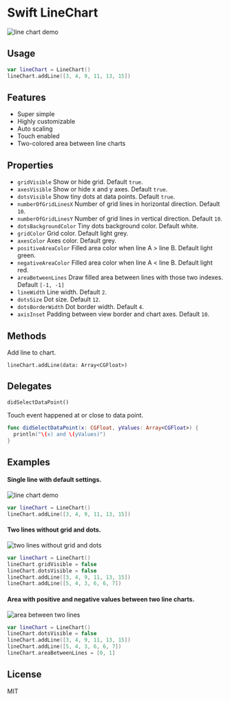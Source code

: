 # Swift LineChart

![line chart demo](https://s3.amazonaws.com/zeMirco/github/swift-linechart/gif20.gif)

## Usage

```swift
var lineChart = LineChart()
lineChart.addLine([3, 4, 9, 11, 13, 15])
```

## Features

- Super simple
- Highly customizable
- Auto scaling
- Touch enabled
- Two-colored area between line charts

## Properties

- `gridVisible` Show or hide grid. Default `true`.
- `axesVisible` Show or hide x and y axes. Default `true`.
- `dotsVisible` Show tiny dots at data points. Default `true`.
- `numberOfGridLinesX` Number of grid lines in horizontal direction. Default `10`.
- `numberOfGridLinesY` Number of grid lines in vertical direction. Default `10`.
- `dotsBackgroundColor` Tiny dots background color. Default white.
- `gridColor` Grid color. Default light grey.
- `axesColor` Axes color. Default grey.
- `positiveAreaColor` Filled area color when line A > line B. Default light green.
- `negativeAreaColor` Filled area color when line A < line B. Default light red.
- `areaBetweenLines` Draw filled area between lines with those two indexes. Default `[-1, -1]`
- `lineWidth` Line width. Default `2`.
- `dotsSize` Dot size. Default `12`.
- `dotsBorderWidth` Dot border width. Default `4`.
- `axisInset` Padding between view border and chart axes. Default `10`.

## Methods

Add line to chart.

`lineChart.addLine(data: Array<CGFloat>)`

## Delegates

`didSelectDataPoint()`

Touch event happened at or close to data point.

```swift
func didSelectDataPoint(x: CGFloat, yValues: Array<CGFloat>) {
  println("\(x) and \(yValues)")
}
```

## Examples

#### Single line with default settings.

![line chart demo](https://s3.amazonaws.com/zeMirco/github/swift-linechart/01.png)

```swift
var lineChart = LineChart()
lineChart.addLine([3, 4, 9, 11, 13, 15])
```

#### Two lines without grid and dots.

![two lines without grid and dots](https://s3.amazonaws.com/zeMirco/github/swift-linechart/02.png)

```swift
var lineChart = LineChart()
lineChart.gridVisible = false
lineChart.dotsVisible = false
lineChart.addLine([3, 4, 9, 11, 13, 15])
lineChart.addLine([5, 4, 3, 6, 6, 7])
```

#### Area with positive and negative values between two line charts.

![area between two lines](https://s3.amazonaws.com/zeMirco/github/swift-linechart/03.png)

```swift
var lineChart = LineChart()
lineChart.dotsVisible = false
lineChart.addLine([3, 4, 9, 11, 13, 15])
lineChart.addLine([5, 4, 3, 6, 6, 7])
lineChart.areaBetweenLines = [0, 1]
```

## License

MIT
